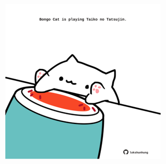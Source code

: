 <!-- built at 01/05/2023, 05:00:52 UTC -->
<p align="center">
  <img width="500" height="500" src="./ReadmeImage.svg">
</p>
